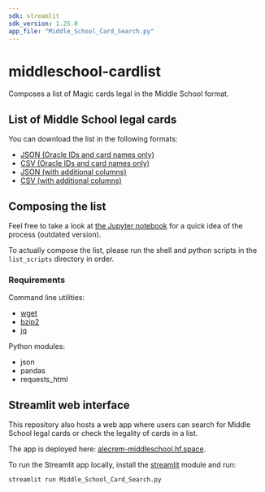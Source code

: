 ```yaml
---
sdk: streamlit
sdk_version: 1.25.0
app_file: "Middle_School_Card_Search.py"
---
```


# middleschool-cardlist

Composes a list of Magic cards legal in the Middle School format.

## List of Middle School legal cards

You can download the list in the following formats:

- [JSON (Oracle IDs and card names only)](output/middleschool.json)
- [CSV (Oracle IDs and card names only)](output/middleschool.csv)
- [JSON (with additional columns)](output/middleschool_extra_fields.json)
- [CSV (with additional columns)](output/middleschool_extra_fields.csv)

## Composing the list

Feel free to take a look at [the Jupyter notebook](https://github.com/alecrem/middleschool-cardlist/blob/main/middleschool-cardlist.ipynb) for a quick idea of the process (outdated version).

To actually compose the list, please run the shell and python scripts in the `list_scripts` directory in order.

### Requirements

Command line utilities:

- [wget](https://www.gnu.org/software/wget/)
- [bzip2](https://sourceware.org/bzip2/)
- [jq](https://stedolan.github.io/jq/)

Python modules:

- json
- pandas
- requests_html

## Streamlit web interface

This repository also hosts a web app where users can search for Middle School legal cards or check the legality of cards in a list.

The app is deployed here: [alecrem-middleschool.hf.space](https://alecrem-middleschool.hf.space/).

To run the Streamlit app locally, install the [streamlit](https://docs.streamlit.io/library/get-started) module and run:

```sh
streamlit run Middle_School_Card_Search.py
```
